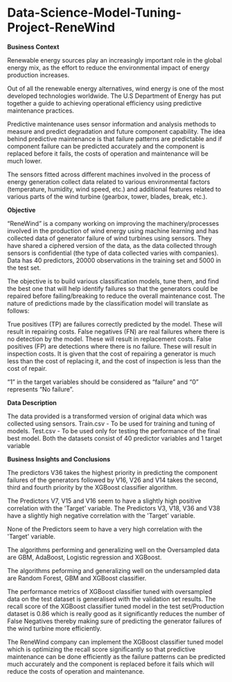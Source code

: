 # Data-Science-Model-Tuning-Project-ReneWind

**Business Context**

Renewable energy sources play an increasingly important role in the global energy mix, as the effort to reduce the environmental impact of energy production increases.

Out of all the renewable energy alternatives, wind energy is one of the most developed technologies worldwide. The U.S Department of Energy has put together a guide to achieving operational efficiency using predictive maintenance practices.

Predictive maintenance uses sensor information and analysis methods to measure and predict degradation and future component capability. The idea behind predictive maintenance is that failure patterns are predictable and if component failure can be predicted accurately and the component is replaced before it fails, the costs of operation and maintenance will be much lower.

The sensors fitted across different machines involved in the process of energy generation collect data related to various environmental factors (temperature, humidity, wind speed, etc.) and additional features related to various parts of the wind turbine (gearbox, tower, blades, break, etc.).

**Objective**

“ReneWind” is a company working on improving the machinery/processes involved in the production of wind energy using machine learning and has collected data of generator failure of wind turbines using sensors. They have shared a ciphered version of the data, as the data collected through sensors is confidential (the type of data collected varies with companies). Data has 40 predictors, 20000 observations in the training set and 5000 in the test set.

The objective is to build various classification models, tune them, and find the best one that will help identify failures so that the generators could be repaired before failing/breaking to reduce the overall maintenance cost. The nature of predictions made by the classification model will translate as follows:

True positives (TP) are failures correctly predicted by the model. These will result in repairing costs.
False negatives (FN) are real failures where there is no detection by the model. These will result in replacement costs.
False positives (FP) are detections where there is no failure. These will result in inspection costs.
It is given that the cost of repairing a generator is much less than the cost of replacing it, and the cost of inspection is less than the cost of repair.

“1” in the target variables should be considered as “failure” and “0” represents “No failure”.

**Data Description**

The data provided is a transformed version of original data which was collected using sensors.
Train.csv - To be used for training and tuning of models.
Test.csv - To be used only for testing the performance of the final best model.
Both the datasets consist of 40 predictor variables and 1 target variable

**Business Insights and Conclusions**

The predictors V36 takes the highest priority in predicting the component failures of the generators followed by V16, V26 and V14 takes the second, third and fourth priority by the XGBoost classifier algorithm.

The Predictors V7, V15 and V16 seem to have a slightly high positive correlation with the 'Target' variable. The Predictors V3, V18, V36 and V38 have a slightly high negative correlation with the 'Target' variable.

None of the Predictors seem to have a very high correlation with the 'Target' variable.

The algorithms performing and generalizing well on the Oversampled data are GBM, AdaBoost, Logistic regression and XGBoost.

The algorithms peforming and generalizing well on the undersampled data are Random Forest, GBM and XGBoost classifier.

The performance metrics of XGBoost classifier tuned with oversampled data on the test dataset is generalised with the validation set results. The recall score of the XGBoost classifier tuned model in the test set/Production dataset is 0.86 which is really good as it significantly reduces the number of False Negatives thereby making sure of predicting the generator failures of the wind turbine more efficiently.

The ReneWind company can implement the XGBoost classifier tuned model which is optimizing the recall score significantly so that predictive maintenance can be done efficiently as the failure patterns can be predicted much accurately and the component is replaced before it fails which will reduce the costs of operation and maintenance.
